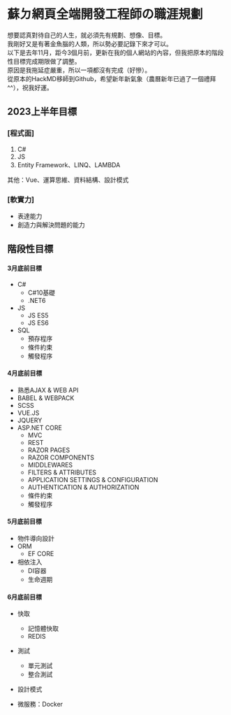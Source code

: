 # 蘇ㄉ網頁全端開發工程師の職涯規劃

想要認真對待自己的人生，就必須先有規劃、想像、目標。<br>
我剛好又是有著金魚腦的人類，所以勢必要記錄下來才可以。<br>
以下是去年11月，距今3個月前，更新在我的個人網站的內容，但我把原本的階段性目標完成期限做了調整。<br>
原因是我拖延症嚴重，所以一項都沒有完成（好慘）。<br>
從原本的HackMD移師到Github，希望新年新氣象（農曆新年已過了一個禮拜^^），祝我好運。

## 2023上半年目標

### [程式面]
1. C#
2. JS
3. Entity Framework、LINQ、LAMBDA

其他：Vue、運算思維、資料結構、設計模式

### [軟實力]
- 表達能力
- 創造力與解決問題的能力

## 階段性目標

#### 3月底前目標
* C#
    * C#10基礎
    * .NET6
* JS
    * JS ES5
    * JS ES6
* SQL
    * 預存程序
    * 條件約束
    * 觸發程序

#### 4月底前目標
* 熟悉AJAX & WEB API
* BABEL & WEBPACK
* SCSS
* VUE.JS
* JQUERY
* ASP.NET CORE
    * MVC
    * REST
    * RAZOR PAGES
    * RAZOR COMPONENTS
    * MIDDLEWARES
    * FILTERS & ATTRIBUTES
    * APPLICATION SETTINGS & CONFIGURATION
    * AUTHENTICATION & AUTHORIZATION
    * 條件約束
    * 觸發程序

#### 5月底前目標
* 物件導向設計
* ORM
    * EF CORE
* 相依注入
    * DI容器
    * 生命週期

#### 6月底前目標
* 快取
    * 記憶體快取
    * REDIS
* 測試
    * 單元測試
    * 整合測試
* 設計模式

* 微服務：Docker
